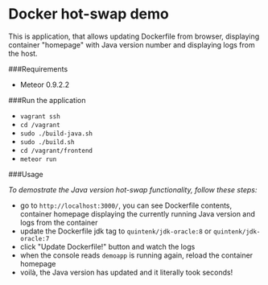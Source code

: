 Docker hot-swap demo
====================

This is application, that allows updating Dockerfile from browser, displaying container "homepage" with Java version number
and displaying logs from the host.

###Requirements

- Meteor 0.9.2.2

###Run the application

- `vagrant ssh`
- `cd /vagrant`
- `sudo ./build-java.sh`
- `sudo ./build.sh`
- `cd /vagrant/frontend`
- `meteor run`

###Usage

_To demostrate the Java version hot-swap functionality, follow these steps:_

- go to `http://localhost:3000/`, you can see Dockerfile contents, container homepage displaying the currently running Java version and logs from the container
- update the Dockerfile jdk tag to `quintenk/jdk-oracle:8` or `quintenk/jdk-oracle:7`
- click "Update Dockerfile!" button and watch the logs
- when the console reads `demoapp` is running again, reload the container homepage
- voilà, the Java version has updated and it literally took seconds!
